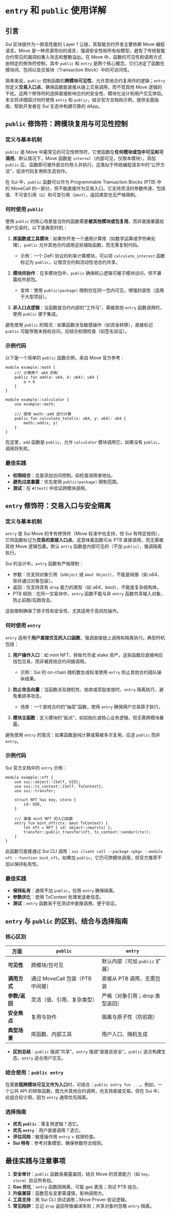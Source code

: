 #  `entry` 和 `public` 使用详解

## 引言

Sui 区块链作为一款高性能的 Layer 1 公链，其智能合约开发主要依赖 Move 编程语言。Move 是一种资源导向的语言，强调安全性和所有权模型，避免了传统智能合约常见的漏洞如重入攻击和整数溢出。在 Move 中，函数的可见性和调用方式由特定的修饰符控制，其中 `public` 和 `entry` 是两个核心概念。它们决定了函数在模块间、包间以及交易块（Transaction Block）中的可访问性。

简单来说，`public` 控制函数的**跨模块可见性**，允许其他合约复用你的逻辑；`entry` 则定义**交易入口点**，确保函数能直接从链上交易调用，而不受其他 Move 逻辑的干扰。这两个修饰符的选择直接影响合约的安全性、模块化设计和用户交互体验。本文将详细探讨何时使用 `entry` 和 `public`，结合官方文档和示例，提供全面指南，帮助开发者在 Sui 生态中构建可靠的 dApp。

## `public` 修饰符：跨模块复用与可见性控制

### 定义与基本机制
`public` 是 Move 中最常见的可见性修饰符，它使函数在**任何模块或包中可见和可调用**。默认情况下，Move 函数是 `internal`（内部可见，仅限本模块），添加 `public` 后，函数即可被外部合约导入并执行。这类似于传统编程语言中的“公开方法”，促进代码复用和生态协作。

在 Sui 中，`public` 函数可以作为 Programmable Transaction Blocks (PTB) 中的 MoveCall 的一部分，但不能直接作为交易入口。它支持灵活的参数传递，包括值、不可变引用（`&`）和可变引用（`&mut`），返回类型也无严格限制。

### 何时使用 `public`
使用 `public` 的核心场景是当你的函数需要**被其他模块或包复用**，而非直接暴露给用户交易时。以下是典型时机：

1. **库函数或工具模块**：如果你开发一个通用计算库（如数学运算或字符串处理），`public` 允许其他合约调用这些辅助函数，而无需复制代码。
   - 示例：一个 DeFi 协议的利率计算模块，可以将 `calculate_interest` 函数标记为 `public`，让借贷合约和流动性池合约共享。

2. **模块间协作**：在多模块包中，`public` 确保核心逻辑可被子模块访问，但不暴露给外部包。
   - 变体：使用 `public(package)` 限制仅在同一包内可见，增强封装性（适用于大型项目）。

3. **非入口点逻辑**：当函数是合约内部的“工作马”，需被其他 `entry` 函数调用时，使用 `public` 便于集成。

避免使用 `public` 的情况：如果函数涉及敏感操作（如资金转移），直接标记 `public` 可能导致未授权访问。应结合权限检查（如签名验证）。

### 示例代码
以下是一个简单的 `public` 函数示例，来自 Move 官方参考：

```move
module example::math {
    /// 计算两个 u64 的和
    public fun add(a: u64, b: u64): u64 {
        a + b
    }
}

module example::calculator {
    use example::math;
    
    /// 使用 math::add 进行计算
    public fun calculate_total(x: u64, y: u64): u64 {
        math::add(x, y)
    }
}
```

在这里，`add` 函数是 `public`，允许 `calculator` 模块调用它。如果没有 `public`，调用将失败。

### 最佳实践
- **权限结合**：总是添加访问控制，如检查调用者地址。
- **避免过度暴露**：优先使用 `public(package)` 限制范围。
- **测试**：在 `#[test]` 中验证跨模块调用。

## `entry` 修饰符：交易入口与安全隔离

### 定义与基本机制
`entry` 是 Sui Move 的专有修饰符（Move 标准中也支持，但 Sui 有特定规则），它将函数标记为**交易的直接入口点**。这意味着函数可从 PTB 直接调用，而无需被其他 Move 逻辑包裹。默认 `entry` 函数是内部可见的（不加 `public`），强调隔离执行。

Sui 的设计中，`entry` 函数有严格限制：
- 参数：仅支持对象引用（`&Object` 或 `&mut Object`），不能是纯值（如 u64，除非通过对象包装）。
- 返回：仅支持具有 `drop` 能力的类型（如 u64、bool），不能是复杂结构体。
- PTB 规则：在同一交易块中，`entry` 函数不能与非 `entry` 函数共享输入对象，防止前跑/后跑攻击。

这些限制确保了原子性和安全性，尤其适用于高风险操作。

### 何时使用 `entry`
`entry` 适用于**用户直接交互的入口函数**，强调直接链上调用和隔离执行。典型时机包括：

1. **用户操作入口**：如 mint NFT、转账代币或 stake 资产。这些函数应直接响应钱包交易，而非被其他合约间接调用。
   - 示例：Sui 的 on-chain 随机数生成标准使用 `entry` 防止其他合约插队操纵结果。

2. **防止攻击向量**：当函数涉及随机性、拍卖或奖励发放时，`entry` 隔离执行，避免重排序攻击。
   - 场景：一个游戏合约的“抽奖”函数，使用 `entry` 确保用户交易原子执行。

3. **模块主函数**：定义模块的“起点”，如初始化或核心业务逻辑，但无需跨模块暴露。

避免使用 `entry` 的情况：如果函数是纯计算或需被多次复用，应选 `public` 而非 `entry`。

### 示例代码
Sui 官方文档中的 `entry` 示例：

```move
module example::nft {
    use sui::object::{Self, UID};
    use sui::tx_context::{Self, TxContext};
    use sui::transfer;

    struct NFT has key, store {
        id: UID,
    }

    /// 直接 mint NFT 的入口函数
    entry fun mint_nft(ctx: &mut TxContext) {
        let nft = NFT { id: object::new(ctx) };
        transfer::public_transfer(nft, tx_context::sender(ctx));
    }
}
```

此函数可直接通过 Sui CLI 调用：`sui client call --package <pkg> --module nft --function mint_nft`。如果加 `public`，它仍可跨模块调用，但官方推荐不加以保持私有性。

### 最佳实践
- **保持私有**：通常不加 `public`，仅用 `entry` 确保隔离。
- **参数优化**：使用 TxContext 处理发送者信息。
- **测试**：`entry` 函数易于在测试中直接调用，便于验证。

## `entry` 与 `public` 的区别、结合与选择指南

### 核心区别
| 方面       | `public`                          | `entry`                           |
|------------|-----------------------------------|-----------------------------------|
| **可见性** | 跨模块/包可见                     | 默认内部（可加 `public` 扩展）    |
| **调用方式** | 通过 MoveCall 包装（PTB 中间接） | 直接从 PTB 调用，无需包装         |
| **参数/返回** | 灵活（值、引用、复杂类型）        | 严格（对象引用；drop 类型返回）   |
| **安全焦点** | 复用与协作                        | 隔离与原子性（防前跑）            |
| **典型场景** | 库函数、内部工具                  | 用户入口、随机生成                |

- **区别总结**：`public` 强调“共享”，`entry` 强调“直接且安全”。`public` 适合构建生态，`entry` 适合用户交互。

### 结合使用：`public entry`
在需要**既跨模块可见又作为入口**时，可结合：`public entry fun ...`。例如，一个公共 API 的转账函数，既允许其他合约调用，也支持直接交易。但在 Sui 中，此组合较少用，因为 `entry` 通常优先隔离。

### 选择指南
- **优先 `public`**：需复用逻辑？选它。
- **优先 `entry`**：用户直接调用？选它。
- **评估风险**：敏感操作用 `entry` + 权限检查。
- **Sui 特有**：参考对象模型，确保参数符合规则。

## 最佳实践与注意事项

1. **安全审计**：`public` 函数易暴露漏洞，结合 Move 的资源能力（如 `key`、`store`）验证所有权。
2. **Gas 优化**：`entry` 函数因隔离，可能 gas 更高；测试 PTB 组合。
3. **升级兼容**：函数签名变更需谨慎，影响调用方。
4. **工具支持**：用 Sui CLI 测试调用；Move Prover 验证逻辑。
5. **常见陷阱**：忘记 `drop` 返回导致编译失败；共享对象时忽略 `entry` 隔离。
